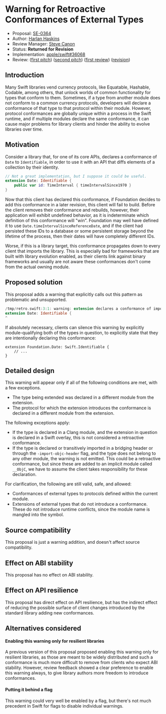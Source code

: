 # Warning for Retroactive Conformances of External Types

* Proposal: [SE-0364](0364-retroactive-conformance-warning.md)
* Author: [Harlan Haskins](https://github.com/harlanhaskins)
* Review Manager: [Steve Canon](https://github.com/stephentyrone)
* Status: **Returned for Revision**
* Implementation: [apple/swift#36068](https://github.com/apple/swift/pull/36068)
* Review: ([first pitch](https://forums.swift.org/t/warning-for-retroactive-conformances-if-library-evolution-is-enabled/45321))
         ([second pitch](https://forums.swift.org/t/pitch-warning-for-retroactive-conformances-of-external-types-in-resilient-libraries/56243))
         ([first review](https://forums.swift.org/t/se-0364-warning-for-retroactive-conformances-of-external-types/58922))
             ([revision](https://forums.swift.org/t/returned-for-revision-se-0364-warning-for-retroactive-conformance-of-external-types/59729))

## Introduction

Many Swift libraries vend currency protocols, like Equatable, Hashable, Codable,
among others, that unlock worlds of common functionality for types that conform
to them. Sometimes, if a type from another module does not conform to a common
currency protocols, developers will declare a conformance of that type to that
protocol within their module. However, protocol conformances are globally unique
within a process in the Swift runtime, and if multiple modules declare the same
conformance, it can cause major problems for library clients and hinder the
ability to evolve libraries over time.

## Motivation

Consider a library that, for one of its core APIs, declares a conformance of
`Date` to `Identifiable`, in order to use it with an API that diffs elements
of a collection by their identity.

```swift
// Not a great implementation, but I suppose it could be useful.
extension Date: Identifiable {
    public var id: TimeInterval { timeIntervalSince1970 }
}
```

Now that this client has declared this conformance, if Foundation decides to
add this conformance in a later revision, this client will fail to build.
Before the client removes their conformance and rebuilds, however, their
application will exhibit undefined behavior, as it is indeterminate which
definition of this conformance will "win". Foundation may well have defined
it to use `Date.timeIntervalSinceReferenceDate`, and if the client had persisted
these IDs to a database or some persistent storage beyond the lifetime of the process,
then their dates will have completely different IDs.

Worse, if this is a library target, this conformance propagates down to every
client that imports the library. This is especially bad for frameworks that
are built with library evolution enabled, as their clients link against
binary frameworks and usually are not aware these conformances don't come from
the actual owning module.

## Proposed solution

This proposal adds a warning that explicitly calls out this pattern as
problematic and unsupported.

```swift
/tmp/retro.swift:3:1: warning: extension declares a conformance of imported type 'Date' to imported protocol 'Identifiable'; this will not behave correctly if the owners of 'Foundation' introduce this conformance in the future
extension Date: Identifiable {
^
```

If absolutely necessary, clients can silence this warning by explicitly
module-qualifying both of the types in question, to explicitly state that they
are intentionally declaring this conformance:

```
extension Foundation.Date: Swift.Identifiable {
    // ...
}
```

## Detailed design

This warning will appear only if all of the following conditions are met, with a few exceptions.

- The type being extended was declared in a different module from the extension.
- The protocol for which the extension introduces the conformance is declared in a different
  module from the extension.

The following exceptions apply:

- If the type is declared in a Clang module, and the extension in question is declared in a Swift
  overlay, this is not considered a retroactive conformance.
- If the type is declared or transitively imported in a bridging header or through the
  `-import-objc-header` flag, and the type does not belong to any other module, the warning is not
  emitted. This could be a retroactive conformance, but since these are added to an implicit module
  called `__ObjC`, we have to assume the client takes responsibility for these declaration.

For clarification, the following are still valid, safe, and allowed:
- Conformances of external types to protocols defined within the current module.
- Extensions of external types that do not introduce a conformance. These do not introduce runtime conflicts, since the
  module name is mangled into the symbol.

## Source compatibility

This proposal is just a warning addition, and doesn't affect source
compatibility.

## Effect on ABI stability

This proposal has no effect on ABI stability.

## Effect on API resilience

This proposal has direct effect on API resilience, but has the indirect effect of reducing
the possible surface of client changes introduced by the standard library adding new conformances.

## Alternatives considered

#### Enabling this warning only for resilient libraries

A previous version of this proposal proposed enabling this warning only for resilient libraries, as those
are meant to be widely distributed and such a conformance is much more difficult to remove from clients
who expect ABI stability. However, review feedback showed a clear preference to enable this warning always,
to give library authors more freedom to introduce conformances.

#### Putting it behind a flag

This warning could very well be enabled by a flag, but there's not much
precedent in Swift for flags to disable individual warnings.

